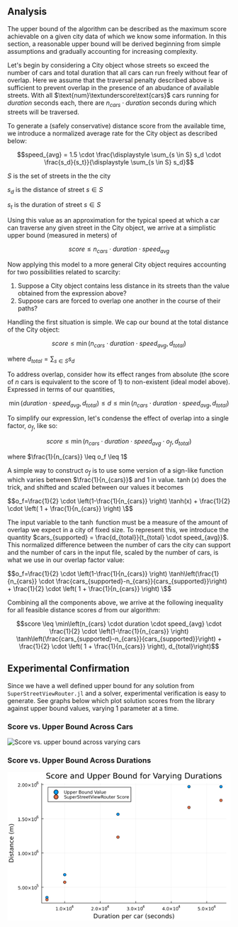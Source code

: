 ## Analysis

The upper bound of the algorithm can be described as the maximum score achievable on a given city data of which we know some 
information. In this section, a reasonable upper bound will be derived beginning from simple assumptions and gradually accounting
for increasing complexity.

Let's begin by considering a City object whose streets so exceed the number of cars and total duration that all cars can run freely 
without fear of overlap. Here we assume that the traversal penalty described above is sufficient to prevent overlap in the presence 
of an abudance of available streets. With all $\text{num}\textunderscore\text{cars}$ cars running for $duration$ 
seconds each, there are $n_{cars} \cdot duration$ seconds during which 
streets will be traversed.

To generate a (safely conservative) distance score from the available time, we introduce a normalized average rate for the City object as described below:

$$speed_{avg} = 1.5 \cdot \frac{\displaystyle \sum_{s \in S} s_d \cdot \frac{s_d}{s_t}}{\displaystyle \sum_{s \in S} s_d}$$

$S$ is the set of streets in the the city

$s_d$ is the distance of street $s \in S$

$s_t$ is the duration of street $s \in S$

Using this value as an approximation for the typical speed at which a car can traverse any given street in the City object, we arrive 
at a simplistic upper bound (measured in meters) of

$$score \leq n_{cars} \cdot duration \cdot speed_{avg}$$

Now applying this model to a more general City object requires accounting for two possibilities related to scarcity:

1. Suppose a City object contains less distance in its streets than the value obtained from the expression above?
2. Suppose cars are forced to overlap one another in the course of their paths?

Handling the first situation is simple. We cap our bound at the total distance of the City object:

$$score \leq \min(n_{cars} \cdot duration \cdot speed_{avg}, d_{total})$$

where $d_{total}=\sum_{s \in S} s_d$

To address overlap, consider how its effect ranges from absolute (the score of $n$ cars is equivalent to the score of 
$1$) to non-existent (ideal model above). Expressed in terms of our quantities,

$$ \min(duration \cdot speed_{avg}, 
d_{total}) \leq d \leq \min(n_{cars} \cdot duration \cdot speed_{avg}, d_{total}) $$

To simplify our expression, let's condense the effect of overlap into a single factor, $o_f$, like so:

$$score \leq \min(n_{cars} \cdot duration \cdot speed_{avg} \cdot o_f, d_{total})$$

where $\frac{1}{n_{cars}} \leq o_f \leq 1$

A simple way to construct $o_f$ is to use some version of a sign-like function which varies between $\frac{1}{n_{cars}}$ and $1$ in value. $\tanh(x)$ does the trick, and shifted and scaled between our values it becomes

$$o_f=\frac{1}{2} \cdot \left(1-\frac{1}{n_{cars}} \right) \tanh(x) + \frac{1}{2} \cdot \left( 1 + \frac{1}{n_{cars}} \right) \$$

The input variable to the $\tanh$ function must be a measure of the amount of overlap we expect in a city of fixed size. To represent this, we introduce the quantity $cars_{supported} = \frac{d_{total}}{t_{total} \cdot speed_{avg}}$. This normalized difference between the number of cars the
city can support and the number of cars in the input file, scaled by the number of cars, is what we use in our overlap factor value:

$$o_f=\frac{1}{2} \cdot \left(1-\frac{1}{n_{cars}} \right) \tanh\left(\frac{1}{n_{cars}} \cdot \frac{cars_{supported}-n_{cars}}{cars_{supported}}\right) + \frac{1}{2} \cdot \left( 1 + \frac{1}{n_{cars}} \right) \$$

Combining all the components above, we arrive at the following inequality for all feasible distance scores $d$ from our algorithm:

$$score \leq \min\left(n_{cars} \cdot duration \cdot speed_{avg} \cdot \frac{1}{2} \cdot \left(1-\frac{1}{n_{cars}} \right) \tanh\left(\frac{cars_{supported}-n_{cars}}{cars_{supported}}\right) + \frac{1}{2} \cdot \left( 1 + \frac{1}{n_{cars}} \right), d_{total}\right)$$

## Experimental Confirmation

Since we have a well defined upper bound for any solution from `SuperStreetViewRouter.jl` and a solver, experimental verification is easy to generate. See graphs below which plot solution scores from the library against upper bound values, varying $1$ parameter at a time.

### Score vs. Upper Bound Across Cars

![Score vs. upper bound across varying cars](../images/car_plot.png)

### Score vs. Upper Bound Across Durations

![Score vs. upper bound across varying durations](https://github.com/tfisher013/SuperStreetViewRouter.jl/blob/main/docs/src/images/duration_plot.png)
